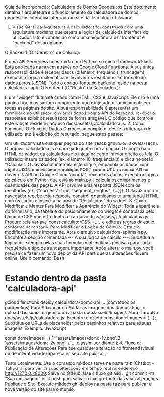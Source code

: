 Guia de Incorporação: Calculadora de Domos Geodésicos
Este documento detalha a arquitetura e o funcionamento da calculadora de domos geodésicos interativa integrada ao site da Tecnologia Takwara.

1. Visão Geral da Arquitetura
A calculadora foi construída com uma arquitetura moderna que separa a lógica de cálculo da interface do utilizador. Isto é conhecido como uma arquitetura de "frontend" e "backend" desacoplados.

O Backend (O "Cérebro" de Cálculo):

É uma API Serverless construída com Python e o micro-framework Flask.
Está publicada na nuvem através do Google Cloud Functions.
A sua única responsabilidade é receber dados (diâmetro, frequência, truncagem), executar a lógica matemática e devolver os resultados em formato de dados puros (JSON).
Todo o código-fonte do backend reside na pasta calculadora-api/.
O Frontend (O "Rosto" da Calculadora):

É um "widget" flutuante criado com HTML, CSS e JavaScript.
Ele não é uma página fixa, mas sim um componente que é injetado dinamicamente em todas as páginas do site.
A sua responsabilidade é apresentar um formulário ao utilizador, enviar os dados para a API do backend, receber a resposta e exibir os resultados de forma amigável.
O código que controla este widget reside no arquivo docs/assets/js/calculadora.js.
2. Como Funciona: O Fluxo de Dados
O processo completo, desde a interação do utilizador até à exibição do resultado, segue estes passos:

Um utilizador visita qualquer página do site (resck.github.io/Takwara-Tech).
O arquivo calculadora.js é carregado junto com a página.
O script cria o HTML do widget da calculadora e o injeta no canto inferior direito da tela.
O utilizador insere os dados (ex: diâmetro 10, frequência 3) e clica no botão "Calcular".
O JavaScript interceta este clique, empacota os dados num objeto JSON e envia uma requisição POST para o URL da nossa API na nuvem.
A API no Google Cloud "acorda", recebe os dados, executa a lógica de cálculo em Python que está no main.py e calcula os comprimentos e quantidades das peças.
A API devolve uma resposta JSON com os resultados (ex: {"success": true, "segment_lengths": {...}}).
O JavaScript no navegador recebe esta resposta, constrói dinamicamente uma tabela HTML com os dados e insere-a na área de "Resultados" do widget.
3. Como Modificar e Manter
Para Modificar a Aparência do Widget:
Toda a aparência do formulário, da tabela e do posicionamento do widget é controlada pelo bloco de CSS que está dentro do arquivo docs/assets/js/calculadora.js. Procure pela variável const calculatorCSS = \...`;` e edite as regras de estilo conforme necessário.
Para Modificar a Lógica de Cálculo:
Esta é a modificação mais importante.
Abra o arquivo calculadora-api/main.py.
Encontre a secção comentada --- A sua lógica de cálculo ---.
Substitua a lógica de exemplo pelas suas fórmulas matemáticas precisas para cada frequência e tipo de truncagem.
Importante: Após alterar o main.py, você precisa de fazer um novo deploy da API para que as alterações fiquem online. Use o comando:
Bash

# Estando dentro da pasta 'calculadora-api'
gcloud functions deploy calculadora-domo-api ... (com todos os parâmetros)
Para Adicionar ou Mudar as Imagens dos Domos:
Faça o upload das suas imagens para a pasta docs/assets/images/.
Abra o arquivo docs/assets/js/calculadora.js.
Encontre o objeto const domeImages = {...};.
Substitua os URLs de placeholder pelos caminhos relativos para as suas imagens. Exemplo:
JavaScript

const domeImages = {
    1: 'assets/images/domo-1v.png',
    2: 'assets/images/domo-2v.png',
    // ... e assim por diante
};
4. Fluxo de Publicação de Alterações
Para que qualquer alteração no frontend (visual ou de interatividade) apareça no seu site público:

Teste Localmente: Use o comando mkdocs serve na pasta raiz (Chatbot - Takwara) para ver as suas alterações em tempo real no endereço http://127.0.0.1:8000.
Salve no GitHub: Use o fluxo git add ., git commit -m "Sua mensagem" e git push para salvar o código-fonte das suas alterações.
Publique o Site: Execute mkdocs gh-deploy na pasta raiz para publicar a nova versão do site para o mundo.
